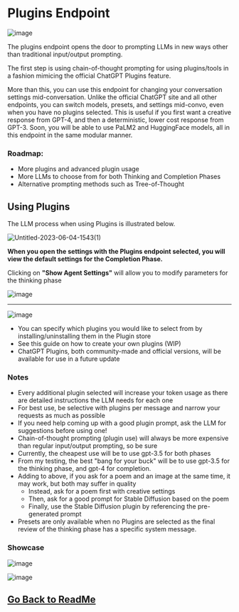 # Plugins Endpoint

![image](https://github.com/danny-avila/chatgpt-clone/assets/110412045/0ba6c38c-4014-4c3a-a671-d2d64bb2490a)

The plugins endpoint opens the door to prompting LLMs in new ways other than traditional input/output prompting.

The first step is using chain-of-thought prompting for using plugins/tools in a fashion mimicing the official ChatGPT Plugins feature.

More than this, you can use this endpoint for changing your conversation settings mid-conversation. Unlike the official ChatGPT site and all other endpoints, you can switch models, presets, and settings mid-convo, even when you have no plugins selected. This is useful if you first want a creative response from GPT-4, and then a deterministic, lower cost response from GPT-3. Soon, you will be able to use PaLM2 and HuggingFace models, all in this endpoint in the same modular manner.

### Roadmap:
- More plugins and advanced plugin usage
- More LLMs to choose from for both Thinking and Completion Phases
- Alternative prompting methods such as Tree-of-Thought

## Using Plugins 

The LLM process when using Plugins is illustrated below.

![Untitled-2023-06-04-1543(1)](https://github.com/danny-avila/chatgpt-clone/assets/110412045/88483ba0-6b09-43dd-9b70-fb9778871c91)

**When you open the settings with the Plugins endpoint selected, you will view the default settings for the Completion Phase.**

Clicking on **"Show Agent Settings"** will allow you to modify parameters for the thinking phase

![image](https://github.com/danny-avila/chatgpt-clone/assets/110412045/3d0a1e23-b111-459a-a1bc-19ff9262c2b6)

---

![image](https://github.com/danny-avila/chatgpt-clone/assets/110412045/87e5ba8a-194b-4ca3-bec4-820f7434c8c8)

- You can specify which plugins you would like to select from by installing/uninstalling them in the Plugin store
- See this guide on how to create your own plugins (WIP)
- ChatGPT Plugins, both community-made and official versions, will be available for use in a future update

### Notes
- Every additional plugin selected will increase your token usage as there are detailed instructions the LLM needs for each one
- For best use, be selective with plugins per message and narrow your requests as much as possible
- If you need help coming up with a good plugin prompt, ask the LLM for suggestions before using one!
- Chain-of-thought prompting (plugin use) will always be more expensive than regular input/output prompting, so be sure
- Currently, the cheapest use will be to use gpt-3.5 for both phases
- From my testing, the best "bang for your buck" will be to use gpt-3.5 for the thinking phase, and gpt-4 for completion.
- Adding to above, if you ask for a poem and an image at the same time, it may work, but both may suffer in quality
  - Instead, ask for a poem first with creative settings
  - Then, ask for a good prompt for Stable Diffusion based on the poem
  - Finally, use the Stable Diffusion plugin by referencing the pre-generated prompt
- Presets are only available when no Plugins are selected as the final review of the thinking phase has a specific system message.

### Showcase

![image](https://github.com/danny-avila/chatgpt-clone/assets/110412045/c5d3aba8-8ab5-4f41-a1fa-202ece5849db)


![image](https://github.com/danny-avila/chatgpt-clone/assets/110412045/9ddeb874-4323-45a3-b2aa-5492bc324716)
##

## [Go Back to ReadMe](../../../README.md)
